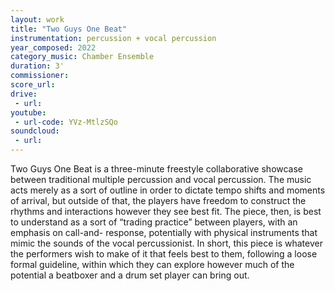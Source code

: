 ```yaml
---
layout: work
title: "Two Guys One Beat"
instrumentation: percussion + vocal percussion
year_composed: 2022
category_music: Chamber Ensemble
duration: 3'
commissioner:
score_url:
drive:
 - url:
youtube:
 - url-code: YVz-MtlzSQo
soundcloud: 
 - url:
---
```


Two Guys One Beat is a three-minute freestyle collaborative showcase between traditional multiple percussion and vocal percussion. The music acts merely as a sort of outline in order to dictate tempo shifts and moments of arrival, but outside of that, the players have freedom to construct the rhythms and interactions however they see best fit. The piece, then, is best to understand as a sort of “trading practice” between players, with an emphasis on call-and- response, potentially with physical instruments that mimic the sounds of the vocal percussionist. In short, this piece is whatever the performers wish to make of it that feels best to them, following a loose formal guideline, within which they can explore however much of the potential a beatboxer and a drum set player can bring out.